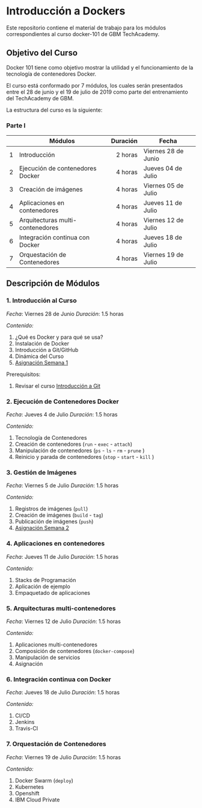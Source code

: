 # Introducción a Dockers

Este repositorio contiene el material de trabajo para los módulos correspondientes al curso docker-101 de GBM TechAcademy.

## Objetivo del Curso

Docker 101 tiene como objetivo mostrar la utilidad y el funcionamiento de la tecnología de contenedores Docker.

El curso está conformado por 7 módulos, los cuales serán presentados entre el 28 de junio y el 19 de julio de 2019 como parte del entrenamiento del TechAcademy de GBM.

La estructura del curso es la siguiente:

### Parte I

|   | Módulos                          | Duración | Fecha                |
|---| -------------------------------- | -------: | -------------------- |
| 1 | Introducción                     |  2 horas |  Viernes 28 de Junio |
| 2 | Ejecución de contenedores Docker |  4 horas |  Jueves  04 de Julio |
| 3 | Creación de imágenes             |  4 horas |  Viernes 05 de Julio |
| 4 | Aplicaciones en contenedores     |  4 horas |  Jueves  11 de Julio |
| 5 | Arquitecturas multi-contenedores |  4 horas |  Viernes 12 de Julio |
| 6 | Integración continua con Docker  |  4 horas |  Jueves  18 de Julio |
| 7 | Orquestación de Contenedores     |  4 horas |  Viernes 19 de Julio |


## Descripción de Módulos

### **1. Introducción al Curso** 

_Fecha_: Viernes 28 de Junio
_Duración_: 1.5 horas 

_Contenido:_

1. ¿Qué es Docker y para qué se usa?
2. Instalación de Docker
3. Introducción a Git/GitHub
4. Dinámica del Curso
4. [Asignación Semana 1](https://github.com/garciasebastian/docker-101/blob/master/asignaciones/DEV101%20-%20Asignacion%2001.md)

Prerequisitos:
1. Revisar el curso [Introducción a Git](https://www.youtube.com/watch?v=j8CSUPIB8mA&list=PLvimn1Ins-43-1sXQmGZPWLjNjPyGNi0R)

### **2. Ejecución de Contenedores Docker**

_Fecha_: Jueves 4 de Julio
_Duración_: 1.5 horas 

_Contenido:_

1. Tecnología de Contenedores
2. Creación de contenedores (`run` - `exec` - `attach`)
3. Manipulación de contenedores (`ps` - `ls` - `rm` - `prune` )
4. Reinicio y parada de contenedores (`stop` - `start` - `kill` )

### **3. Gestión de Imágenes**

_Fecha_: Viernes 5 de Julio
_Duración_: 1.5 horas 

_Contenido:_
1. Registros de imágenes (`pull`)
2. Creación de imágenes (`build` - `tag`)
3. Publicación de imágenes (`push`)
4. [Asignación Semana 2](https://github.com/garciasebastian/docker-101/blob/master/asignaciones/DEV101%20-%20Asignacion%2002.md)

### **4. Aplicaciones en contenedores**

_Fecha_: Jueves 11 de Julio
_Duración_: 1.5 horas 

_Contenido:_
1. Stacks de Programación
2. Aplicación de ejemplo
3. Empaquetado de aplicaciones

### **5. Arquitecturas multi-contenedores**

_Fecha_: Viernes 12 de Julio
_Duración_: 1.5 horas 

_Contenido:_
1. Aplicaciones multi-contenedores
2. Composición de contenedores (`docker-compose`)
3. Manipulación de servicios
4. Asignación

### **6. Integración continua con Docker**

_Fecha_: Jueves 18 de Julio
_Duración_: 1.5 horas 

_Contenido:_
1. CI/CD
2. Jenkins
3. Travis-CI

### **7. Orquestación de Contenedores**

_Fecha_: Viernes 19 de Julio
_Duración_: 1.5 horas 

_Contenido:_
1. Docker Swarm (`deploy`)
2. Kubernetes
3. Openshift
4. IBM Cloud Private
